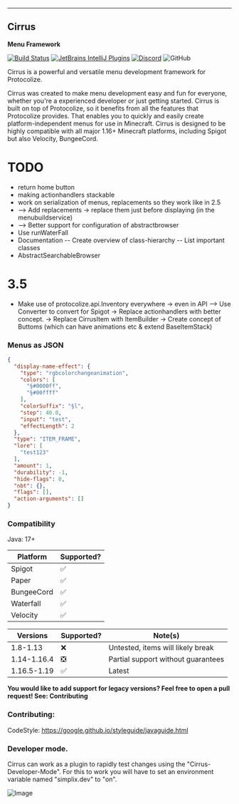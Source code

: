 ---------------
Cirrus
---------------

__Menu Framework__

[![Build Status](http://ci.exceptionflug.de/buildStatus/icon?job=Cirrus)](http://ci.exceptionflug.de/job/Cirrus/) [![JetBrains IntelliJ Plugins](https://img.shields.io/jetbrains/plugin/v/15194-cirrus-tooling)](https://plugins.jetbrains.com/plugin/15194-cirrus-tooling) [![Discord](https://img.shields.io/discord/752533664696369204?label=Discord)](https://discord.simplixsoft.com/) ![GitHub](https://img.shields.io/github/license/Exceptionflug/Protocolize)

Cirrus is a powerful and versatile menu development framework for Protocolize.

Cirrus was created to make menu development easy and fun for everyone, whether you're a experienced
developer or just getting started. Cirrus is built on top of Protocolize, so it benefits from all
the features that Protocolize provides.
That enables you to quickly and easily create platform-independent menus for use in Minecraft.
Cirrus is designed to be highly compatible with all major 1.16+ Minecraft platforms, including
Spigot but also Velocity, BungeeCord.

# TODO

- return home button
- making actionhandlers stackable
- work on serialization of menus, replacements so they work like in 2.5
- --> Add replacements -> replace them just before displaying (in the menubuildservice)
- --> Better support for configuration of abstractbrowser
- Use runWaterFall
- Documentation
  -- Create overview of class-hierarchy
  -- List important classes
- AbstractSearchableBrowser

# 3.5

- Make use of protocolize.api.Inventory everywhere -> even in API
  --> Use Converter to convert for Spigot
  -> Replace actionhandlers with better concept.
  -> Replace CirrusItem with ItemBuilder
  -> Create concept of Buttoms (which can have animations etc & extend BaseItemStack)

### Menus as JSON

```JSON
{
  "display-name-effect": {
    "type": "rgbcolorchangeanimation",
    "colors": [
      "§#0000ff",
      "§#00ffff"
    ],
    "colorSuffix": "§l",
    "step": 40.0,
    "input": "test",
    "effectLength": 2
  },
  "type": "ITEM_FRAME",
  "lore": [
    "test123"
  ],
  "amount": 1,
  "durability": -1,
  "hide-flags": 0,
  "nbt": {},
  "flags": [],
  "action-arguments": []
}
```

### Compatibility

Java: 17+

| Platform    | Supported? |
|-------------|------------|
| Spigot      | ✅          |
| Paper       | ✅          |
| BungeeCord  | ✅          |
| Waterfall   | ✅          |
| Velocity    | ✅          |

| Versions    | Supported? | Note(s)                            |
|-------------|------------|------------------------------------|
| 1.8-1.13    | ❌          | Untested, items will likely break  |
| 1.14-1.16.4 | ❎          | Partial support without guarantees |
| 1.16.5-1.19 | ✅          | Latest                             |

__You would like to add support for legacy versions?
Feel free to open a pull request! See: Contributing__

### Contributing:

CodeStyle: https://google.github.io/styleguide/javaguide.html

### Developer mode.

Cirrus can work as a plugin to rapidly test changes using the
"Cirrus-Developer-Mode". For this to work you will have to set an
environment variable named "simplix.dev" to "on".

![Image](https://i.imgur.com/DmP5ydJ.png)
